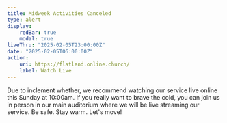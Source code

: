 ```yaml
---
title: Midweek Activities Canceled
type: alert
display:
    redBar: true
    modal: true
liveThru: "2025-02-05T23:00:00Z"
date: "2025-02-05T06:00:00Z"
action:
    uri: https://flatland.online.church/
    label: Watch Live
---
```


Due to inclement whether, we recommend watching our service live online this Sunday at 10:00am. If you really want to brave the cold, you can join us in person in our main auditorium where we will be live streaming our service. Be safe. Stay warm. Let's move!
